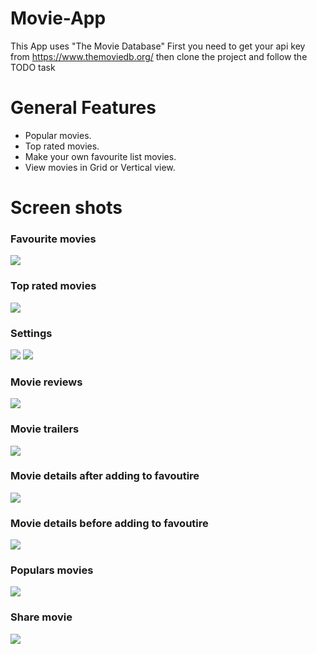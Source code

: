 # Movie-App
This App uses "The Movie Database"
First you need to get your api key from https://www.themoviedb.org/ then clone the project and follow the TODO task


# General Features
- Popular movies.
- Top rated movies.
- Make your own favourite list movies.
- View movies in Grid or Vertical view.

# Screen shots


### Favourite movies
<img src="screenshots/Screenshot_8.png">

### Top rated movies
<img src="screenshots/Screenshot_7.png">

### Settings
<img src="screenshots/Screenshot_6.png">
<img src="screenshots/Screenshot_9.png">

### Movie reviews
<img src="screenshots/Screenshot_5.png">

### Movie trailers
<img src="screenshots/Screenshot_4.png">

### Movie details after adding to favoutire
<img src="screenshots/Screenshot_3.png">

### Movie details before adding to favoutire
<img src="screenshots/Screenshot_2.png">

### Populars movies 
<img src="screenshots/Screenshot_1.png">

### Share movie 
<img src="screenshots/Screenshot_0.png">







